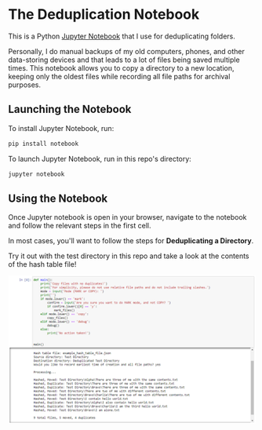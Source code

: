 # The Deduplication Notebook

This is a Python [Jupyter Notebook](https://jupyter.org/install) that I use for deduplicating folders.

Personally, I do manual backups of my old computers, phones, and other data-storing devices and that leads to a lot of files being saved multiple times.  This notebook allows you to copy a directory to a new location, keeping only the oldest files while recording all file paths for archival purposes.

## Launching the Notebook

To install Jupyter Notebook, run:

```bash
pip install notebook
```

To launch Jupyter Notebook, run in this repo's directory:

```bash
jupyter notebook
```

## Using the Notebook

Once Jupyter notebook is open in your browser, navigate to the notebook and follow the relevant steps in the first cell.

In most cases, you'll want to follow the steps for **Deduplicating a Directory**.

Try it out with the test directory in this repo and take a look at the contents of the hash table file!

![Sample Output](Media/Example_Output.png "Sample Output")
